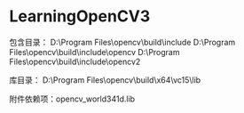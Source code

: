 # LearningOpenCV3
包含目录：
D:\Program Files\opencv\build\include
D:\Program Files\opencv\build\include\opencv
D:\Program Files\opencv\build\include\opencv2

库目录：
D:\Program Files\opencv\build\x64\vc15\lib

附件依赖项：opencv_world341d.lib